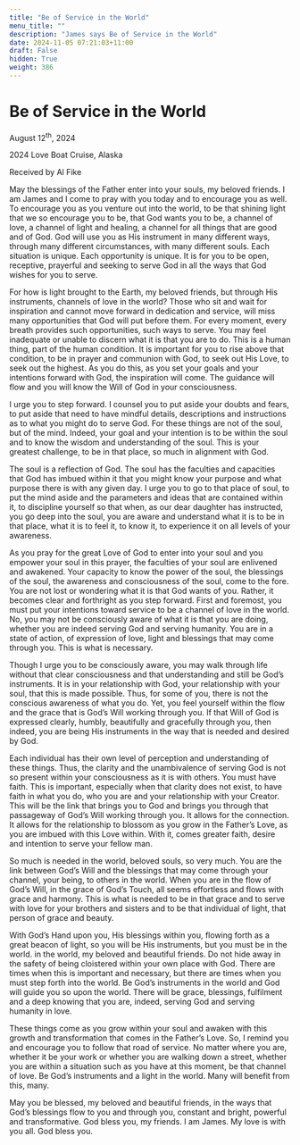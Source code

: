 ```yaml
---
title: "Be of Service in the World"
menu_title: ""
description: "James says Be of Service in the World"
date: 2024-11-05 07:21:03+11:00
draft: False
hidden: True
weight: 386
---
```

# Be of Service in the World

August 12<sup>th</sup>, 2024

2024 Love Boat Cruise, Alaska

Received by Al Fike 

May the blessings of the Father enter into your souls, my beloved friends.  I am James and I come to pray with you today and to encourage you as well. To encourage you as you venture out into the world, to be that shining light that we so encourage you to be, that God wants you to be, a channel of love, a channel of light and healing, a channel for all things that are good and of God. God will use you as His instrument in many different ways, through many different circumstances, with many different souls. Each situation is unique. Each opportunity is unique. It is for you to be open, receptive, prayerful and seeking to serve God in all the ways that God wishes for you to serve. 

For how is light brought to the Earth, my beloved friends, but through His instruments, channels of love in the world? Those who sit and wait for inspiration and cannot move forward in dedication and service, will miss many opportunities that God will put before them. For every moment, every breath provides such opportunities, such ways to serve. You may feel inadequate or unable to discern what it is that you are to do. This is a human thing, part of the human condition. It is important for you to rise above that condition, to be in prayer and communion with God, to seek out His Love, to seek out the highest. As you do this, as you set your goals and your intentions forward with God, the inspiration will come. The guidance will flow and you will know the Will of God in your consciousness. 

I urge you to step forward. I counsel you to put aside your doubts and fears, to put aside that need to have mindful details, descriptions and instructions as to what you might do to serve God. For these things are not of the soul, but of the mind. Indeed, your goal and your intention is to be within the soul and to know the wisdom and understanding of the soul. This is your greatest challenge, to be in that place, so much in alignment with God. 

The soul is a reflection of God. The soul has the faculties and capacities that God has imbued within it that you might know your purpose and what purpose there is with any given day. I urge you to go to that place of soul, to put the mind aside and the parameters and ideas that are contained within it, to discipline yourself so that when, as our dear daughter has instructed, you go deep into the soul, you are aware and understand what it is to be in that place, what it is to feel it, to know it, to experience it on all levels of your awareness. 

As you pray for the great Love of God to enter into your soul and you empower your soul in this prayer, the faculties of your soul are enlivened and awakened. Your capacity to know the power of the soul, the blessings of the soul, the awareness and consciousness of the soul, come to the fore. You are not lost or wondering what it is that God wants of you. Rather, it becomes clear and forthright as you step forward. First and foremost, you must put your intentions toward service to be a channel of love in the world. No, you may not be consciously aware of what it is that you are doing, whether you are indeed serving God and serving humanity. You are in a state of action, of expression of love, light and blessings that may come through you. This is what is necessary. 

Though I urge you to be consciously aware, you may walk through life without that clear consciousness and that understanding and still be God’s instruments. It is in your relationship with God, your relationship with your soul, that this is made possible. Thus, for some of you, there is not the conscious awareness of what you do. Yet, you feel yourself within the flow and the grace that is God’s Will working through you. If that Will of God is expressed clearly, humbly, beautifully and gracefully through you, then indeed, you are being His instruments in the way that is needed and desired by God.
 
Each individual has their own level of perception and understanding of these things. Thus, the clarity and the unambivalence of serving God is not so present within your consciousness as it is with others. You must have faith. This is important, especially when that clarity does not exist, to have faith in what you do, who you are and your relationship with your Creator. This will be the link that brings you to God and brings you through that passageway of God’s Will working through you. It allows for the connection. It allows for the relationship to blossom as you grow in the Father’s Love, as you are imbued with this Love within. With it, comes greater faith, desire and intention to serve your fellow man.

So much is needed in the world, beloved souls, so very much. You are the link between God’s Will and the blessings that may come through your channel, your being, to others in the world. When you are in the flow of God’s Will, in the grace of God’s Touch, all seems effortless and flows with grace and harmony. This is what is needed to be in that grace and to serve with love for your brothers and sisters and to be that individual of light, that person of grace and beauty. 

With God’s Hand upon you, His blessings within you, flowing forth as a great beacon of light, so you will be His instruments, but you must be in the world. in the world, my beloved and beautiful friends. Do not hide away in the safety of being cloistered within your own place with God. There are times when this is important and necessary, but there are times when you must step forth into the world. Be God’s instruments in the world and God will guide you so upon the world. There will be grace, blessings, fulfilment and a deep knowing that you are, indeed, serving God and serving humanity in love. 

These things come as you grow within your soul and awaken with this growth and transformation that comes in the Father’s Love. So, I remind you and encourage you to follow that road of service. No matter where you are, whether it be your work or whether you are walking down a street, whether you are within a situation such as you have at this moment, be that channel of love. Be God’s instruments and a light in the world. Many will benefit from this, many.
 
May you be blessed, my beloved and beautiful friends, in the ways that God’s blessings flow to you and through you, constant and bright, powerful and transformative. God bless you, my friends. I am James. My love is with you all. God bless you. 